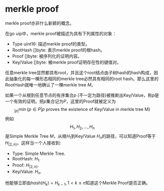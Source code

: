 # merkle proof

merkle proof亦非什么新颖的概念。

在go uip中，merkle proof被描述为具有下列属性的对象：

+ Type uint16: 描述merkle proof的类型。
+ RootHash []byte: 表示merkle proof的根hash。
+ Proof []byte: 被序列化的证明内容。
+ Key/Value []byte: 被merkle proof证明存在性的键值对。

任意merkle tree显然都具有root，并且这个root结点由子树hash的hash构成，因此抽象化的每一棵形态相同的merkle tree必然具有相同的root hash。那么这里的RootHash就唯一地确认了一棵merkle tree $M$。

如果一个从根到任意节点的有序集合$p$ (不一定为路径)被推断出Key/Value，称$p$是一个有效的证明。把$p$集合记为$P$，这里的Proof就被定义为
$$
_{|p|}\min \{p\in P|p\text{ proves the existence of Key/Value in merkle tree M}\}
$$
例如$$H_1, H_2, ..., H_n$$是Simple Merkle Tree $M$，从根$H_1$到Key/Value $H_n$的路径，可以知道Proof等于$H_{[2,n)}$。这样当一个人接收到:

+ Type: Simple Merkle Tree.
+ RootHash: $H_1$.
+ Proof: $H_{[2,n)}$.
+ Key/Value: $H_n$.

他能够立即由$hash (H_k) = H_{k-1}, 1<k\leqslant n$知道这个Merkle Proof是否正确。